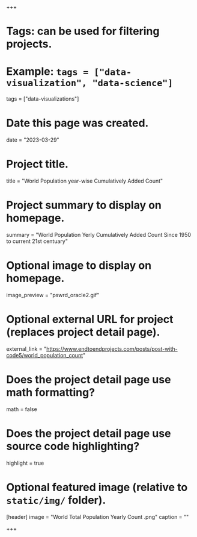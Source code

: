 +++
# Tags: can be used for filtering projects.
# Example: `tags = ["data-visualization", "data-science"]`
tags = ["data-visualizations"]

# Date this page was created.
date = "2023-03-29"

# Project title.
title = "World Population year-wise Cumulatively Added Count"

# Project summary to display on homepage.
summary = "World Population Yerly Cumulatively Added Count Since 1950 to current 21st centuary"

# Optional image to display on homepage.
image_preview = "pswrd_oracle2.gif"

# Optional external URL for project (replaces project detail page).
external_link = "https://www.endtoendprojects.com/posts/post-with-code5/world_population_count"

# Does the project detail page use math formatting?
math = false

# Does the project detail page use source code highlighting?
highlight = true

# Optional featured image (relative to `static/img/` folder).
[header]
image = "World Total Population Yearly Count .png"
caption = ""

+++
